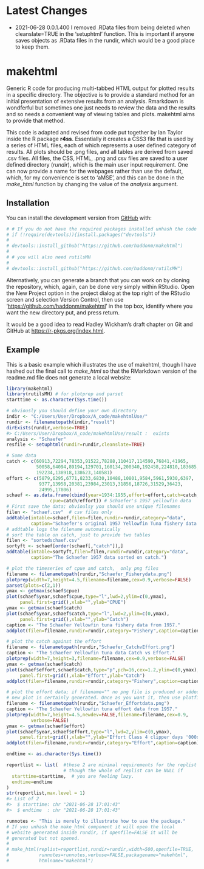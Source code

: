 
<!-- README.md is generated from README.Rmd. Please edit that file -->

# Latest Changes

  - 2021-06-28 0.0.1.400 I removed .RData files from being deleted when
    cleanslate=TRUE in the ‘setuphtml’ function. This is important if
    anyone saves objects as .RData files in the rundir, which would be a
    good place to keep them.

# makehtml

<!-- badges: start -->

<!-- badges: end -->

Generic R code for producing multi-tabbed HTML output for plotted
results in a specific directory. The objective is to provide a standard
method for an initial presentation of extensive results from an
analysis. Rmarkdown is wondferful but sometimes one just needs to review
the data and the results and so needs a convenient way of viewing tables
and plots. makehtml aims to provide that method.

This code is adapted and revised from code put together by Ian Taylor
inside the R package **r4ss**. Essentially it creates a CSS3 file that
is used by a series of HTML files, each of which represents a user
defined category of results. All plots should be .png files, and all
tables are derived from saved .csv files. All files, the CSS, HTML, .png
and csv files are saved to a user defined directory (*rundir*), which is
the main user input requirement. One can now provide a name for the
webpages rather than use the default, which, for my convenience is set
to ‘aMSE’, and this can be done in the *make\_html* function by changing
the value of the *analysis* argument.

## Installation

You can install the development version from
[GitHub](https://github.com/haddonm/aMSE) with:

``` r
# # If you do not have the required packages installed unhash the code in this block and run it
# if (!require(devtools)){install.packages("devtools")} 
# 
# devtools::install_github("https://github.com/haddonm/makehtml")
# 
# # you will also need rutilsMH
# 
# devtools::install_github("https://github.com/haddonm/rutilsMH")
```

Alternatively, you can generate a branch that you can work on by cloning
the repository, which, again, can be done very simply within RStudio.
Open the New Project option in the project dialog at the top right of
the RStudio screen and selection Version Control, then use
‘<https://github.com/haddonm/makehtml>’ in the top box, identify where
you want the new directory put, and press return.

It would be a good idea to read Hadley Wickham’s draft chapter on Git
and GitHub at <https://r-pkgs.org/index.html>.

## Example

This is a basic example which illustrates the use of makehtml, though I
have hashed out the final call to *make\_html* so that the RMarkdown
version of the readme.md file does not generate a local website:

``` r
library(makehtml)
library(rutilsMH) # for plotprep and parset
starttime <- as.character(Sys.time())

# obviously you should define your own directory
indir <- "C:/Users/User/Dropbox/A_code/makehtmlUse/" 
rundir <- filenametopath(indir,"result")
dirExists(rundir,verbose=TRUE)
#> C:/Users/User/Dropbox/A_code/makehtmlUse/result :  exists
analysis <- "Schaefer"
resfile <- setuphtml(rundir=rundir,cleanslate=TRUE)

# Some data
catch <- c(60913,72294,78353,91522,78288,110417,114590,76841,41965,
           50058,64094,89194,129701,160134,200340,192458,224810,183685,
           192234,138918,138623,140581)
effort <- c(5879,6295,6771,8233,6830,10488,10801,9584,5961,5930,6397,
            9377,13958,20381,23984,23013,31856,18726,31529,36423,
            24995,17806)
schaef <- as.data.frame(cbind(year=1934:1955,effort=effort,catch=catch,
                cpue=catch/effort)) # Schaefer's 1957 yellowfin data
# First save the data; obvioulsy you should use unique filenames
filen <- "schaef.csv"  # csv files only
addtable(intable=schaef,filen=filen,rundir=rundir,category="data",
         caption="Schaefer's original 1957 Yellowfin Tuna fishery data.")
# addtable logs the filename automatically
# sort the table on catch, just to provide two tables
filen <- "sortedschaef.csv"
sortyft <- schaef[order(schaef[,"catch"]),]
addtable(intable=sortyft,filen=filen,rundir=rundir,category="data",
         caption="The Schaefer 1957 data sorted on catch.")

# plot the timeseries of cpue and catch,  only png files
filename <- filenametopath(rundir,"Schaefer_Fisherydata.png")
plotprep(width=7,height=4.5,filename=filename,cex=0.9,verbose=FALSE)
parset(plots=c(2,1))
ymax <- getmax(schaef$cpue)
plot(schaef$year,schaef$cpue,type="l",lwd=2,ylim=c(0,ymax),
     panel.first=grid(),xlab="",ylab="CPUE")
ymax <- getmax(schaef$catch)
plot(schaef$year,schaef$catch,type="l",lwd=2,ylim=c(0,ymax),
     panel.first=grid(),xlab="",ylab="Catch")
caption <- "The Schaefer Yellowfin tuna fishery data from 1957."
addplot(filen=filename,rundir=rundir,category="Fishery",caption=caption)  

# plot the catch against the effort
filename <- filenametopath(rundir,"Schaefer_CatchvEffort.png")
caption <- "The Schaefer Yellowfin tuna data Catch vs Effort."
plotprep(width=7,height=3,filename=filename,cex=0.9,verbose=FALSE)
ymax <- getmax(schaef$catch)
plot(schaef$effort,schaef$catch,type="p",pch=16,cex=1.2,ylim=c(0,ymax),
     panel.first=grid(),xlab="Effort",ylab="Catch")
addplot(filen=filename,rundir=rundir,category="Fishery",caption=caption)  

# plot the effort data; if filename="" no png file is produced or added, but a
# new plot is certainly generated. Once as you want it, then use plotfilename.
filename <- filenametopath(rundir,"Schaefer_Effortdata.png")
caption <- "The Schaefer Yellowfin tuna effort data from 1957."
plotprep(width=7,height=4.5,newdev=FALSE,filename=filename,cex=0.9,
         verbose=FALSE)
ymax <- getmax(schaef$effort)
plot(schaef$year,schaef$effort,type="l",lwd=2,ylim=c(0,ymax),
     panel.first=grid(),xlab="",ylab="Effort Class 4 clipper days '000s")
addplot(filen=filename,rundir=rundir,category="Effort",caption=caption)  

endtime <- as.character(Sys.time())

reportlist <- list(  #these 2 are minimal requirements for the replist
                     # though the whole of replist can be NULL if 
  starttime=starttime,  # you are feeling lazy.
  endtime=endtime 
)
str(reportlist,max.level = 1)
#> List of 2
#>  $ starttime: chr "2021-06-28 17:01:43"
#>  $ endtime  : chr "2021-06-28 17:01:43"

runnotes <- "This is merely to illustrate how to use the package."
# If you unhash the make_html component it will open the local 
# website generated inside rundir, if openfile=FALSE it will be 
# generated but not opened.
#
# make_html(replist=reportlist,rundir=rundir,width=500,openfile=TRUE,
#           runnotes=runnotes,verbose=FALSE,packagename="makehtml",
#           htmlname="makehtml")
```
